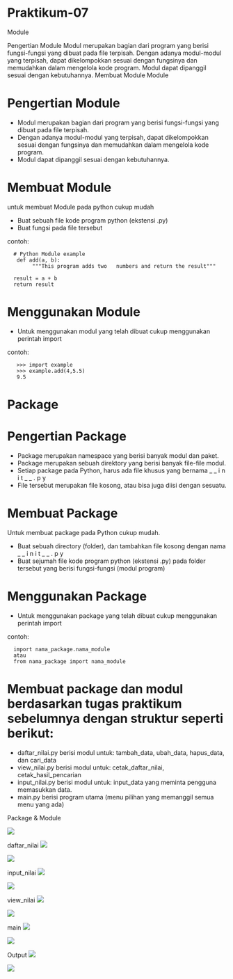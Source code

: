 # Praktikum-07

Module

Pengertian Module
Modul merupakan bagian dari program yang berisi fungsi-fungsi yang dibuat pada file terpisah.
Dengan adanya modul-modul yang terpisah, dapat dikelompokkan sesuai dengan fungsinya dan memudahkan dalam mengelola kode program.
Modul dapat dipanggil sesuai dengan kebutuhannya.
Membuat Module Module
# Pengertian Module
- Modul merupakan bagian dari program yang berisi fungsi-fungsi yang dibuat pada file terpisah.
- Dengan adanya modul-modul yang terpisah, dapat dikelompokkan sesuai dengan fungsinya dan memudahkan dalam mengelola kode program.
- Modul dapat dipanggil sesuai dengan kebutuhannya.

# Membuat Module
untuk membuat Module pada python cukup mudah
- Buat sebuah file kode program python (ekstensi .py)
- Buat fungsi pada file tersebut

contoh:

      # Python Module example 
       def add(a, b):
            """This program adds two   numbers and return the result"""
      
      result = a + b   
      return result
# Menggunakan Module
- Untuk menggunakan modul yang telah dibuat cukup menggunakan perintah import

contoh:

       >>> import example
       >>> example.add(4,5.5)
       9.5
    
# Package
# Pengertian Package
- Package merupakan namespace yang berisi banyak modul dan paket.
- Package merupakan sebuah direktory yang berisi banyak file-file modul.
- Setiap package pada Python, harus ada file khusus yang bernama _ _ i n i t _ _ . p y 
- File tersebut merupakan file kosong, atau bisa juga diisi dengan sesuatu.

# Membuat Package
Untuk membuat package pada Python cukup mudah. 
- Buat sebuah directory (folder), dan tambahkan file kosong dengan nama _ _ i n i t _ _ . p y 
- Buat sejumah file kode program python (ekstensi .py) pada folder tersebut yang berisi fungsi-fungsi (modul program)

# Menggunakan Package
- Untuk menggunakan package yang telah dibuat cukup menggunakan perintah import

contoh:
    
      import nama_package.nama_module
      atau 
      from nama_package import nama_module
    
# Membuat package dan modul berdasarkan tugas praktikum sebelumnya dengan struktur seperti berikut: 
-  daftar_nilai.py berisi modul untuk: tambah_data, ubah_data, hapus_data, dan cari_data
-  view_nilai.py berisi modul untuk: cetak_daftar_nilai, cetak_hasil_pencarian 
-  input_nilai.py berisi modul untuk: input_data yang meminta pengguna memasukkan data. 
-  main.py berisi program utama (menu pilihan yang memanggil semua menu yang ada)

Package & Module

![](https://github.com/ikmalriyan21/Praktikum-07/blob/master/Gambar/package%20and%20module.png)

daftar_nilai
![](https://github.com/ikmalriyan21/Praktikum-07/blob/master/Gambar/daftar%20nilai.png) 

![](https://github.com/ikmalriyan21/Praktikum-07/blob/master/Gambar/daftar%20nilai1.png)

input_nilai
![](https://github.com/ikmalriyan21/Praktikum-07/blob/master/Gambar/input%20nilai.png) 

![](https://github.com/AjiRestu/Pratikum7/blob/master/Gambar/Input%20Nilai%202.PNG)  

view_nilai
![](https://github.com/AjiRestu/Pratikum7/blob/master/Gambar/View%20Nilai%201.PNG) 

![](https://github.com/AjiRestu/Pratikum7/blob/master/Gambar/View%20Nilai%202.PNG)  

main
![](https://github.com/AjiRestu/Pratikum7/blob/master/Gambar/Main%201.PNG) 

![](https://github.com/AjiRestu/Pratikum7/blob/master/Gambar/Main%202.PNG)  

Output
![](https://github.com/AjiRestu/Pratikum7/blob/master/Gambar/Hasil%20Output.PNG) 

![](https://github.com/AjiRestu/Pratikum7/blob/master/Gambar/Hasil%20Output%202.PNG?raw=true)
